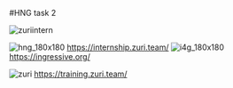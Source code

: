 #HNG task 2

![zuriintern](https://user-images.githubusercontent.com/74367453/130017356-c9ec98c0-0607-430b-9fc8-37163a0838a5.gif) 

![hng_180x180](https://user-images.githubusercontent.com/74367453/130017396-08a08f65-3746-4269-9762-88022b2b0203.png) https://internship.zuri.team/
![i4g_180x180](https://user-images.githubusercontent.com/74367453/130017413-3272ba3d-2067-4d9d-808b-0baf6744b923.png) https://ingressive.org/

![zuri](https://user-images.githubusercontent.com/74367453/130017421-9e588f91-25e8-403d-adf7-1662df2ff488.png) https://training.zuri.team/

